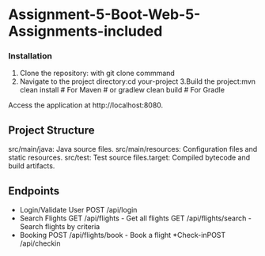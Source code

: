 # Assignment-5-Boot-Web-5-Assignments-included

### Installation
1. Clone the repository:
 with git clone commmand
2. Navigate to the project directory:cd your-project
3.Build the project:mvn clean install   # For Maven # or
gradlew clean build # For Gradle

Access the application at http://localhost:8080.

## Project Structure
 src/main/java: Java source files.
 src/main/resources: Configuration files and static resources.
 src/test: Test source files.target: Compiled bytecode and build artifacts.

## Endpoints
* Login/Validate User
POST /api/login
* Search Flights
GET /api/flights - Get all flights
GET /api/flights/search - Search flights by criteria
* Booking
POST /api/flights/book - Book a flight
*Check-inPOST /api/checkin

